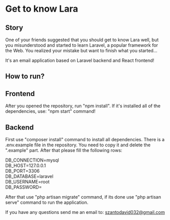 # Get to know Lara

## Story

One of your friends suggested that you should get to know Lara well, but you misunderstood and started to learn Laravel, a popular framework for the Web.
You realized your mistake but want to finish what you started...

It's an email application based on Laravel backend and React frontend!

## How to run?

## Frontend

After you opened the repository, run "npm install". If it's installed all of the dependencies, use: "npm start" command!

## Backend

First use "composer install" command to install all dependencies.
There is a .env.example file in the repository. You need to copy it and delete the ".example" part. After that please fill the following rows:

DB_CONNECTION=mysql<br>
DB_HOST=127.0.0.1<br>
DB_PORT=3306<br>
DB_DATABASE=laravel<br>
DB_USERNAME=root<br>
DB_PASSWORD=<br>

After that use "php artisan migrate" command, if its done use "php artisan serve" command to run the application.

If you have any questions send me an email to: szantodavid032@gmail.com
